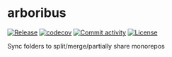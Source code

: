 # arboribus

[![Release](https://img.shields.io/github/v/release/lakodo/arboribus)](https://github.com/lakodo/arboribus/releases)
[![codecov](https://codecov.io/gh/lakodo/arboribus/branch/main/graph/badge.svg)](https://codecov.io/gh/lakodo/arboribus)
[![Commit activity](https://img.shields.io/github/commit-activity/m/lakodo/arboribus)](https://github.com/lakodo/arboribus/graphs/commit-activity)
[![License](https://img.shields.io/github/license/lakodo/arboribus)](https://github.com/lakodo/arboribus/blob/main/LICENSE)

Sync folders to split/merge/partially share monorepos
